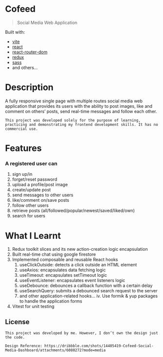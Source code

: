 # Cofeed

> Social Media Web Application

Built with:

- [vite](https://github.com/vitejs/vite/releases)
- [react](https://github.com/reactjs)
- [react-router-dom](https://github.com/remix-run/react-router/tree/main/packages/react-router-dom)
- [redux](https://github.com/reduxjs/redux)
- [sass](https://github.com/sass/sass)
- and others...

# Description

A fully responsive single page with multiple routes social media web application that provides its users with the ability to post images, like and comment on others’ posts, send real-time messages and follow each other.

    This project was developed solely for the purpose of learning, practicing and demonstrating my frontend development skills. It has no commercial use.

# Features

### A registered user can

1. sign up/in
2. forget/reset password
3. upload a profile/post image
4. create/update post
5. send messages to other users
6. like/comment on/save posts
7. follow other users
8. retrieve posts (all/followed/popular/newest/saved/liked/own)
9. search for users

# What I Learnt

1. Redux toolkit slices and its new action-creation logic encapsulation
2. Built real-time chat using google firestore
3. Implemented composable and reusable React hooks
   1. useClickOutside: detects a click outside an HTML element
   2. useAxios: encapsulates data fetching logic
   3. useTimeout: encapsulates setTimeout logic
   4. useEventListener: encapsulates event listeners logic
   5. useDebounce: debounces a callback function with a certain delay
   6. useSearchQuery: submits a debounced search request to the server
   7. and other application-related hooks…
      iv. Use formik & yup packages to handle the application forms
4. Vitest for unit testing

## License

    This project was developed by me. However, I don’t own the design just the code.

    Design Reference: https://dribbble.com/shots/14405419-Cofeed-Social-Media-Dashboard/attachments/6080272?mode=media
